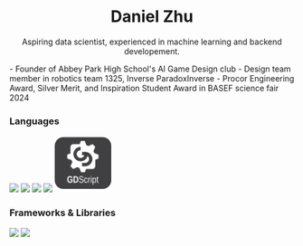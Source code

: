 <h1 align=center >Daniel Zhu</h1>
<p align=center >Aspiring data scientist, experienced in machine learning and backend developement.</p>
-  Founder of Abbey Park High School's AI Game Design club
-  Design team member in robotics team 1325, Inverse ParadoxInverse
-  Procor Engineering Award, Silver Merit, and Inspiration Student Award in BASEF science fair 2024

<h3>Languages</h3>
<a href="#"><img src="https://github.com/onemarc/tech-icons/blob/main/icons/python-dark.svg" width="100"></a>
<a href="#"><img src="https://github.com/onemarc/tech-icons/blob/main/icons/javascript.svg" width="100"></a>
<a href="#"><img src="https://github.com/onemarc/tech-icons/blob/main/icons/html.svg" width="100"></a>
<a href="#"><img src="https://github.com/onemarc/tech-icons/blob/main/icons/css.svg" width="100"></a> 
<a href="#"><img src="GDScript_logo_small_1inch.png" width="100"></a>

<h3>Frameworks & Libraries</h3>
<a href="#"><img src="https://github.com/onemarc/tech-icons/blob/main/icons/pytorch-dark.svg" width="50"></a>
<a href="#"><img src="https://github.com/onemarc/tech-icons/blob/main/icons/python-dark.svg" width="50"></a>

